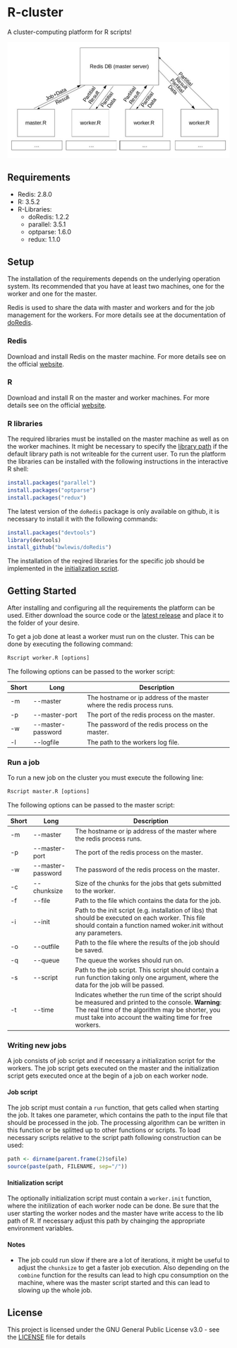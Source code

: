# R-cluster

A cluster-computing platform for R scripts!

![schema](./schema.jpg)

## Requirements

* Redis: 2.8.0
* R: 3.5.2
* R-Libraries:
  * doRedis: 1.2.2
  * parallel: 3.5.1
  * optparse: 1.6.0
  * redux: 1.1.0

## Setup

The installation of the requirements depends on the underlying operation system.
Its recommended that you have at least two machines, one for the worker and one
for the master.

Redis is used to share the data with master and workers and for the job
management for the workers. For more details see at the documentation of
[doRedis](https://github.com/bwlewis/doRedis/blob/master/vignettes/doRedis.pdf).

### Redis

Download and install Redis on the master machine. For more details see on the
official [website](https://redis.io/download).

### R

Download and install R on the master and worker machines. For more details see
on the official [website](https://www.r-project.org/).

### R libraries

The required libraries must be installed on the master machine as well as on the
worker machines. It might be necessary to specify the
[library path](https://www.r-bloggers.com/package-paths-in-r/) if the default
library path is not writeable for the current user. To run the platform the
libraries can be installed with the following instructions in the interactive R
shell:

```R
install.packages("parallel")
install.packages("optparse")
install.packages("redux")
```

The latest version of the `doRedis` package is only available on github, it is
necessary to install it with the following commands:

```R
install.packages("devtools")
library(devtools)
install_github("bwlewis/doRedis")
```

The installation of the reqired libraries for the specific job should be
implemented in the [initialization script](#Initialization-script).

## Getting Started

After installing and configuring all the requirements the platform can be used.
Either download the source code or the
[latest release](https://github.com/dennis95stumm/R-cluster/releases) and place
it to the folder of your desire.

To get a job done at least a worker must run on the cluster. This can be done by
executing the following command:

```cmd
Rscript worker.R [options]
```

The following options can be passed to the worker script:

| Short | Long              | Description |
| ----- | ----------------- | ----------- |
| -m    | --master          | The hostname or ip address of the master where the redis process runs. |
| -p    | --master-port     | The port of the redis process on the master. |
| -w    | --master-password | The password of the redis process on the master. |
| -l    | --logfile         | The path to the workers log file. |

### Run a job

To run a new job on the cluster you must execute the following line:

```cmd
Rscript master.R [options]
```

The following options can be passed to the master script:

| Short | Long              | Description |
| ----- | ----------------- | ----------- |
| -m    | --master          | The hostname or ip address of the master where the redis process runs. |
| -p    | --master-port     | The port of the redis process on the master. |
| -w    | --master-password | The password of the redis process on the master. |
| -c    | --chunksize       | Size of the chunks for the jobs that gets submitted to the worker. |
| -f    | --file            | Path to the file which contains the data for the job. |
| -i    | --init            | Path to the init script (e.g. installation of libs) that should be executed on each worker. This file should contain a function named woker.init without any parameters. |
| -o    | --outfile         | Path to the file where the results of the job should be saved. |
| -q    | --queue           | The queue the workes should run on. |
| -s    | --script          | Path to the job script. This script should contain a run function taking only one argument, where the data for the job will be passed. |
| -t    | --time            | Indicates whether the run time of the script should be measured and printed to the console. **Warning**: The real time of the algorithm may be shorter, you must take into account the waiting time for free workers. |

### Writing new jobs

A job consists of job script and if necessary a initialization script for the
workers. The job script gets executed on the master and the initialization
script gets executed once at the begin of a job on each worker node.

#### Job script

The job script must contain a `run` function, that gets called when starting the
job. It takes one parameter, which contains the path to the input file that
should be processed in the job. The processing algorithm can be written in this
function or be splitted up to other functions or scripts. To load necessary
scripts relative to the script path following construction can be used:

```R
path <- dirname(parent.frame(2)$ofile)
source(paste(path, FILENAME, sep="/"))
```

#### Initialization script

The optionally initialization script must contain a `worker.init` function,
where the initilization of each worker node can be done. Be sure that the user
starting the worker nodes and the master have write access to the lib path of R.
If necessary adjust this path by chainging the appropriate environment
variables.

#### Notes

* The job could run slow if there are a lot of iterations, it might be useful to
  adjust the `chunksize` to get a faster job execution. Also depending on the
  `combine` function for the results can lead to high cpu consumption on the
  machine, where was the master script started and this can lead to slowing up
  the whole job.

## License

This project is licensed under the GNU General Public License v3.0 - see the [LICENSE](LICENSE) file for details
